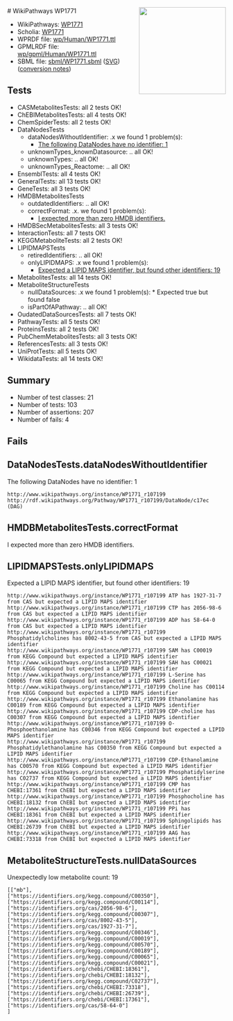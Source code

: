<img style="float: right; width: 200px" src="../logo.png" />
# WikiPathways WP1771

* WikiPathways: [WP1771](https://identifiers.org/wikipathways:WP1771)
* Scholia: [WP1771](https://scholia.toolforge.org/wikipathways/WP1771)
* WPRDF file: [wp/Human/WP1771.ttl](../wp/Human/WP1771.ttl)
* GPMLRDF file: [wp/gpml/Human/WP1771.ttl](../wp/gpml/Human/WP1771.ttl)
* SBML file: [sbml/WP1771.sbml](../sbml/WP1771.sbml) ([SVG](../sbml/WP1771.svg)) ([conversion notes](../sbml/WP1771.txt))

## Tests
* CASMetabolitesTests: all 2 tests OK!
* ChEBIMetabolitesTests: all 4 tests OK!
* ChemSpiderTests: all 2 tests OK!
* DataNodesTests
    * dataNodesWithoutIdentifier: .x we found 1 problem(s):
        * [The following DataNodes have no identifier: 1](#d2d32fa0)
    * unknownTypes_knownDatasource: .. all OK!
    * unknownTypes: .. all OK!
    * unknownTypes_Reactome: .. all OK!
* EnsemblTests: all 4 tests OK!
* GeneralTests: all 13 tests OK!
* GeneTests: all 3 tests OK!
* HMDBMetabolitesTests
    * outdatedIdentifiers: .. all OK!
    * correctFormat: .x. we found 1 problem(s):
        * [I expected more than zero HMDB identifiers.](#ad154c1e)
* HMDBSecMetabolitesTests: all 3 tests OK!
* InteractionTests: all 7 tests OK!
* KEGGMetaboliteTests: all 2 tests OK!
* LIPIDMAPSTests
    * retiredIdentifiers: .. all OK!
    * onlyLIPIDMAPS: .x we found 1 problem(s):
        * [Expected a LIPID MAPS identifier, but found other identifiers: 19](#d0bfb681)
* MetabolitesTests: all 14 tests OK!
* MetaboliteStructureTests
    * nullDataSources: .x we found 1 problem(s):
            * Expected true but found false
    * isPartOfAPathway: .. all OK!
* OudatedDataSourcesTests: all 7 tests OK!
* PathwayTests: all 5 tests OK!
* ProteinsTests: all 2 tests OK!
* PubChemMetabolitesTests: all 3 tests OK!
* ReferencesTests: all 3 tests OK!
* UniProtTests: all 5 tests OK!
* WikidataTests: all 14 tests OK!


## Summary

* Number of test classes: 21
* Number of tests: 103
* Number of assertions: 207
* Number of fails: 4

## Fails

<a name="d2d32fa0" />

## DataNodesTests.dataNodesWithoutIdentifier

The following DataNodes have no identifier: 1
```
http://www.wikipathways.org/instance/WP1771_r107199 http://rdf.wikipathways.org/Pathway/WP1771_r107199/DataNode/c17ec (DAG)
```

<a name="ad154c1e" />

## HMDBMetabolitesTests.correctFormat

I expected more than zero HMDB identifiers.
<a name="d0bfb681" />

## LIPIDMAPSTests.onlyLIPIDMAPS

Expected a LIPID MAPS identifier, but found other identifiers: 19
```
http://www.wikipathways.org/instance/WP1771_r107199 ATP has 1927-31-7 from CAS but expected a LIPID MAPS identifier
http://www.wikipathways.org/instance/WP1771_r107199 CTP has 2056-98-6 from CAS but expected a LIPID MAPS identifier
http://www.wikipathways.org/instance/WP1771_r107199 ADP has 58-64-0 from CAS but expected a LIPID MAPS identifier
http://www.wikipathways.org/instance/WP1771_r107199 Phosphatidylcholines has 8002-43-5 from CAS but expected a LIPID MAPS identifier
http://www.wikipathways.org/instance/WP1771_r107199 SAM has C00019 from KEGG Compound but expected a LIPID MAPS identifier
http://www.wikipathways.org/instance/WP1771_r107199 SAH has C00021 from KEGG Compound but expected a LIPID MAPS identifier
http://www.wikipathways.org/instance/WP1771_r107199 L-Serine has C00065 from KEGG Compound but expected a LIPID MAPS identifier
http://www.wikipathways.org/instance/WP1771_r107199 Choline has C00114 from KEGG Compound but expected a LIPID MAPS identifier
http://www.wikipathways.org/instance/WP1771_r107199 Ethanolamine has C00189 from KEGG Compound but expected a LIPID MAPS identifier
http://www.wikipathways.org/instance/WP1771_r107199 CDP-choline has C00307 from KEGG Compound but expected a LIPID MAPS identifier
http://www.wikipathways.org/instance/WP1771_r107199 O-Phosphoethanolamine has C00346 from KEGG Compound but expected a LIPID MAPS identifier
http://www.wikipathways.org/instance/WP1771_r107199 Phosphatidylethanolamine has C00350 from KEGG Compound but expected a LIPID MAPS identifier
http://www.wikipathways.org/instance/WP1771_r107199 CDP-Ethanolamine has C00570 from KEGG Compound but expected a LIPID MAPS identifier
http://www.wikipathways.org/instance/WP1771_r107199 Phosphatidylserine has C02737 from KEGG Compound but expected a LIPID MAPS identifier
http://www.wikipathways.org/instance/WP1771_r107199 CMP has CHEBI:17361 from ChEBI but expected a LIPID MAPS identifier
http://www.wikipathways.org/instance/WP1771_r107199 Phosphocholine has CHEBI:18132 from ChEBI but expected a LIPID MAPS identifier
http://www.wikipathways.org/instance/WP1771_r107199 PPi has CHEBI:18361 from ChEBI but expected a LIPID MAPS identifier
http://www.wikipathways.org/instance/WP1771_r107199 Sphingolipids has CHEBI:26739 from ChEBI but expected a LIPID MAPS identifier
http://www.wikipathways.org/instance/WP1771_r107199 AAG has CHEBI:73318 from ChEBI but expected a LIPID MAPS identifier
```

<a name="91904192" />

## MetaboliteStructureTests.nullDataSources

Unexpectedly low metabolite count: 19
```
[["mb"],
["https://identifiers.org/kegg.compound/C00350"],
["https://identifiers.org/kegg.compound/C00114"],
["https://identifiers.org/cas/2056-98-6"],
["https://identifiers.org/kegg.compound/C00307"],
["https://identifiers.org/cas/8002-43-5"],
["https://identifiers.org/cas/1927-31-7"],
["https://identifiers.org/kegg.compound/C00346"],
["https://identifiers.org/kegg.compound/C00019"],
["https://identifiers.org/kegg.compound/C00570"],
["https://identifiers.org/kegg.compound/C00189"],
["https://identifiers.org/kegg.compound/C00065"],
["https://identifiers.org/kegg.compound/C00021"],
["https://identifiers.org/chebi/CHEBI:18361"],
["https://identifiers.org/chebi/CHEBI:18132"],
["https://identifiers.org/kegg.compound/C02737"],
["https://identifiers.org/chebi/CHEBI:73318"],
["https://identifiers.org/chebi/CHEBI:26739"],
["https://identifiers.org/chebi/CHEBI:17361"],
["https://identifiers.org/cas/58-64-0"]
]
```

